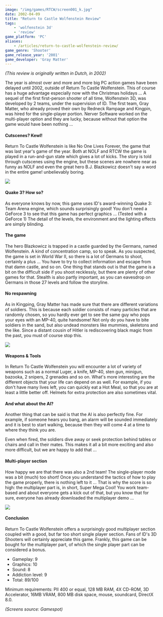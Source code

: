 ```yaml
---
image: "/img/games/RTCW/screen001_k.jpg"
date: 2002-04-09
title: "Return to Castle Wolfenstein Review"
tags:
    - 'wolfenstein 3d'
    - 'review'
game_platform: 'PC'
aliases:
    - /articles/return-to-castle-wolfenstein-review/
game_genre: 'Shooter'
game_release_year: '2001'
game_developer: 'Gray Matter'
---
```


_(This review is originally written in Dutch, in 2002)_

The year is almost over and more and more big PC action games have been delayed until 2002, outside of Return To Castle Wolfenstein. This of course has a huge advantage especially now with the Christmas holidays ... A sequel of the first first-person shooter of all time, Wolfenstein 3D, was developed by 2 teams, under the supervision of ID. The first team, Gray Matter, who already proved their own by Redneck Rampage and Kingpin, was hired for the single-player portion. Nerver Software worked on the multi-player option and they are lucky, because without that option the game would have been nothing ...

#### Cutscenes? Kewl!

Return To Castle Wolfenstein is like No One Lives Forever, the game that was last year's game of the year. Both at NOLF and RTCW the game is played in a run-and-gun state which gives a lot of kicks. The story is told through cutscenes using the engine, but these scenes are nowhere near as funny as NOLF and even the great hero B.J. Blazkowicz doesn't say a word in the entire game! unbelievably boring.

![](/img/games/RTCW/screen004.jpg)

#### Quake 3? How so?

As everyone knows by now, this game uses ID's award-winning Quake 3: Team Arena engine, which sounds surprisingly good! You don't need a GeForce 3 to see that this game has perfect graphics ... (Tested with a GeForce 1) The detail of the levels, the environment and the lighting effects are simply blinding.

#### The game

The hero Blazkowicz is trapped in a castle guarded by the Germans, named Wolfenstein. A kind of concentration camp, so to speak. As you suspected, the game is set in World War II, so there is a lot of Germans to shoot, certainly a plus ... You have to try to collect information and escape from that damn castle, and so on. One thing that stands out is that the game is a bit on the difficult side if you shoot recklessly, but there are plenty of other games for that. Stealth is also partly important, as you can eavesdrop on Germans in those 27 levels and follow the storyline.

#### No respawning

As in Kingping, Gray Matter has made sure that there are different variations of soldiers. This is because each soldier consists of many particles that are randomly chosen, so you hardly ever get to see the same guy who pops your eyes with an MP-40, quite handsome! Not only do you have to bite soldiers in the sand, but also undead monsters like mummies, skeletons and the like. Since a distant cousin of Hitler is rediscovering black magic from the past, you must of course stop this.

![](/img/games/RTCW/screen005.jpg)

#### Weapons & Tools

In Return To Castle Wolfenstein you will encounter a lot of variety of weapons such as a normal Luger, a knife, MP-40, sten gun, minigun, bazooka, 2 snipers, 2 grenades and so on. What's more interesting are the different objects that your life can depend on as well. For example, if you don't have many lives left, you can quickly eat a Hot Meal, so that you are at least a little better off. Helmets for extra protection are also sometimes vital.

#### And what about the AI?

Another thing that can be said is that the AI ​​is also perfectly fine. For example, if someone hears you bang, an alarm will be sounded immediately and it is best to start walking, because then they will come 4 at a time to where they think you are.

Even when fired, the soldiers dive away or seek protection behind tables or chairs and call in their mates. This makes it all a bit more exciting and also more difficult, but we are happy to add that ...

#### Multi-player section

How happy we are that there was also a 2nd team! The single-player mode was a bit (much) too short! Once you understand the tactics of how to play the game properly, there is nothing left to it ... That is why the score is so high: the multiplayer part is, in short, Super Mega Cool! You work team-based and about everyone gets a kick out of that, but you know that for sure, everyone has already downloaded the multiplayer demo ...

![](/img/games/RTCW/screen002.jpg)

#### Conclusion

Return To Castle Wolfenstein offers a surprisingly good multiplayer section coupled with a good, but far too short single player section. Fans of ID's 3D Shooters will certainly appreciate this game. Frankly, this game can be bought for the multiplayer part, of which the single player part can be considered a bonus.

- Gameplay: 9
- Graphics: 10
- Sound: 8
- Addiction level: 9
- Total: 89/100

Minimum requirements:  PII 400 or equal, 128 MB RAM, 4X CD-ROM, 3D Accelerator, 16MB VRAM, 800 MB disk space, mouse, soundcard, DirectX 8.0.

_(Screens source: Gamespot)_
